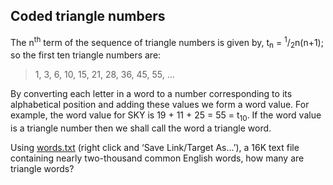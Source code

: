 Coded triangle numbers
----------------------

The n<sup>th</sup> term of the sequence of triangle numbers is given by, t<sub>n</sub> = <sup>1</sup>/<sub>2</sub>n(n+1); so the first ten triangle numbers are:

> 1, 3, 6, 10, 15, 21, 28, 36, 45, 55, …

By converting each letter in a word to a number corresponding to its alphabetical position and adding these values we form a word value. For example, the word value for SKY is 19 + 11 + 25 = 55 = t<sub>10</sub>. If the word value is a triangle number then we shall call the word a triangle word.

Using [words.txt](https://projecteuler.net/project/resources/p042_words.txt) (right click and ‘Save Link/Target As…’), a 16K text file containing nearly two-thousand common English words, how many are triangle words?

